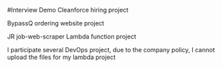 #Interview Demo 
Cleanforce hiring project

BypassQ ordering website project

JR job-web-scraper Lambda function project

I participate several DevOps project, due to the company policy, I cannot upload the files for my lambda project
